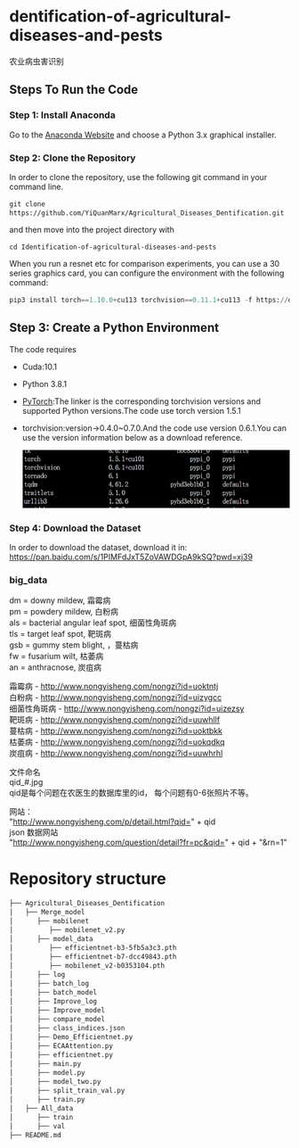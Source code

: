 # dentification-of-agricultural-diseases-and-pests 
 农业病虫害识别

## Steps To Run the Code
### Step 1: Install Anaconda
Go to the [Anaconda Website](https://www.anaconda.com/products/distribution) and choose a Python 3.x graphical installer.

### Step 2: Clone the Repository
In order to clone the repository, use the following git command in your command line.
```
git clone https://github.com/YiQuanMarx/Agricultural_Diseases_Dentification.git
```
and then move into the project directory with
```
cd Identification-of-agricultural-diseases-and-pests
```
When you run a resnet etc for comparison experiments, you can use a 30 series graphics card, you can configure the environment with the following command:

```python
pip3 install torch==1.10.0+cu113 torchvision==0.11.1+cu113 -f https://download.pytorch.org/whl/cu113/torch_stable.html -i https://pypi.douban.com/simple
```

## Step 3: Create a Python Environment

The code requires

* Cuda:10.1

* Python 3.8.1

* [PyTorch](https://github.com/pytorch/vision):The linker is the corresponding torchvision versions and supported Python versions.The code use torch version 1.5.1

* torchvision:version->0.4.0~0.7.0.And the code use version 0.6.1.You can use the version information below as a download reference.

  ![imag-1](./pic/pic.png)

### Step 4: Download the Dataset

In order to download the dataset, download it in: https://pan.baidu.com/s/1PIMFdJxT5ZoVAWDGpA9kSQ?pwd=xj39 

### big_data
dm = downy mildew, 霜霉病  
pm = powdery mildew, 白粉病  
als = bacterial angular leaf spot, 细菌性角斑病  
tls = target leaf spot, 靶斑病  
gsb = gummy stem blight, ，蔓枯病  
fw = fusarium wilt, 枯萎病  
an = anthracnose, 炭疽病  

霜霉病 - http://www.nongyisheng.com/nongzi?id=uoktntj  
白粉病 - http://www.nongyisheng.com/nongzi?id=uizygcc  
细菌性角斑病 - http://www.nongyisheng.com/nongzi?id=uizezsy  
靶斑病 - http://www.nongyisheng.com/nongzi?id=uuwhllf  
蔓枯病 - http://www.nongyisheng.com/nongzi?id=uoktbkk  
枯萎病 - http://www.nongyisheng.com/nongzi?id=uokqdkq  
炭疽病 - http://www.nongyisheng.com/nongzi?id=uuwhrhl  

文件命名  
qid_#.jpg  
qid是每个问题在农医生的数据库里的id， 每个问题有0-6张照片不等。  

网站：  
"http://www.nongyisheng.com/p/detail.html?qid=" + qid  
json 数据网站  
"http://www.nongyisheng.com/question/detail?fr=pc&qid=" + qid + "&rn=1"  

# Repository structure

```
├── Agricultural_Diseases_Dentification
│   ├── Merge_model
│      ├── mobilenet
│         ├── mobilenet_v2.py
│      ├── model_data
│         ├── efficientnet-b3-5fb5a3c3.pth
│         ├── efficientnet-b7-dcc49843.pth
│         ├── mobilenet_v2-b0353104.pth
│      ├── log
│      ├── batch_log
│      ├── batch_model
│      ├── Improve_log
│      ├── Improve_model
│      ├── compare_model
│      ├── class_indices.json
│      ├── Demo_Efficientnet.py
│      ├── ECAAttention.py
│      ├── efficientnet.py
│      ├── main.py
│      ├── model.py
│      ├── model_two.py
│      ├── split_train_val.py
│      ├── train.py
│   ├── All_data
│      ├── train
│      ├── val
├── README.md
```
